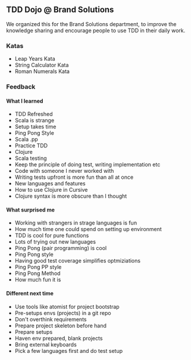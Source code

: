 ## TDD Dojo @ Brand Solutions

We organized this for the Brand Solutions department, to improve the knowledge
sharing and encourage people to use TDD in their daily work.

### Katas

 * Leap Years Kata
 * String Calculator Kata
 * Roman Numerals Kata

### Feedback
#### What I learned

 * TDD Refreshed
 * Scala is strange
 * Setup takes time
 * Ping Pong Style
 * Scala .pp
 * Practice TDD
 * Clojure
 * Scala testing
 * Keep the principle of doing test, writing implementation etc
 * Code with someone I never worked with
 * Writing tests upfront is more fun than all at once
 * New languages and features
 * How to use Clojure in Cursive
 * Clojure syntax is more obscure than I thought
 
 #### What surprised me
 
  * Working with strangers in strage languages is fun
  * How much time one could spend on setting up environment
  * TDD is cool for pure functions
  * Lots of trying out new languages
  * Ping Pong (pair programming) is cool
  * Ping Pong style
  * Having good test coverage simplifies optmiziations
  * Ping Pong PP style
  * Ping Pong Method
  * How much fun it is
  
 #### Different next time
   * Use tools like atomist for project bootstrap
   * Pre-setups envs (projects) in a git repo
   * Don't overthink requirements
   * Prepare project skeleton before hand
   * Prepare setups
   * Haven env prepared, blank projects
   * Bring external keyboards
   * Pick a few languages first and do test setup
   

